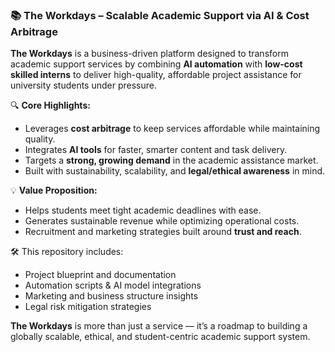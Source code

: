 ### 📚 The Workdays – Scalable Academic Support via AI & Cost Arbitrage

**The Workdays** is a business-driven platform designed to transform academic support services by combining **AI automation** with **low-cost skilled interns** to deliver high-quality, affordable project assistance for university students under pressure.

🔍 **Core Highlights:**
- Leverages **cost arbitrage** to keep services affordable while maintaining quality.
- Integrates **AI tools** for faster, smarter content and task delivery.
- Targets a **strong, growing demand** in the academic assistance market.
- Built with sustainability, scalability, and **legal/ethical awareness** in mind.

💡 **Value Proposition:**
- Helps students meet tight academic deadlines with ease.
- Generates sustainable revenue while optimizing operational costs.
- Recruitment and marketing strategies built around **trust and reach**.

🛠️ This repository includes:
- Project blueprint and documentation
- Automation scripts & AI model integrations
- Marketing and business structure insights
- Legal risk mitigation strategies

**The Workdays** is more than just a service — it’s a roadmap to building a globally scalable, ethical, and student-centric academic support system.
